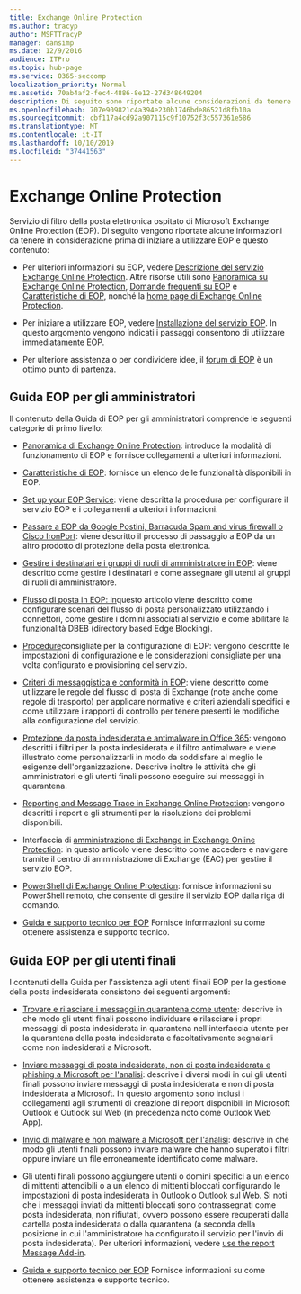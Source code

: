 ```yaml
---
title: Exchange Online Protection
ms.author: tracyp
author: MSFTTracyP
manager: dansimp
ms.date: 12/9/2016
audience: ITPro
ms.topic: hub-page
ms.service: O365-seccomp
localization_priority: Normal
ms.assetid: 70ab4af2-fec4-4886-8e12-27d348649204
description: Di seguito sono riportate alcune considerazioni da tenere presenti prima di iniziare a lavorare con EOP.
ms.openlocfilehash: 707e909821c4a394e230b1746bde86521d8fb10a
ms.sourcegitcommit: cbf117a4cd92a907115c9f10752f3c557361e586
ms.translationtype: MT
ms.contentlocale: it-IT
ms.lasthandoff: 10/10/2019
ms.locfileid: "37441563"
---
```

# <a name="exchange-online-protection"></a>Exchange Online Protection

Servizio di filtro della posta elettronica ospitato di Microsoft Exchange Online Protection (EOP). Di seguito vengono riportate alcune informazioni da tenere in considerazione prima di iniziare a utilizzare EOP e questo contenuto:

- Per ulteriori informazioni su EOP, vedere [Descrizione del servizio Exchange Online Protection](https://go.microsoft.com/fwlink/p/?LinkId=320619). Altre risorse utili sono [Panoramica su Exchange Online Protection](exchange-online-protection-overview.md), [Domande frequenti su EOP](eop-general-faq.md) e [Caratteristiche di EOP](eop-features.md), nonché la [home page di Exchange Online Protection](https://go.microsoft.com/fwlink/?LinkId=279912).

- Per iniziare a utilizzare EOP, vedere [Installazione del servizio EOP](set-up-your-eop-service.md). In questo argomento vengono indicati i passaggi consentono di utilizzare immediatamente EOP.

- Per ulteriore assistenza o per condividere idee, il [forum di EOP](https://go.microsoft.com/fwlink/?LinkId=285351) è un ottimo punto di partenza.

## <a name="eop-help-for-administrators"></a>Guida EOP per gli amministratori

Il contenuto della Guida di EOP per gli amministratori comprende le seguenti categorie di primo livello:

- [Panoramica di Exchange Online Protection](exchange-online-protection-overview.md): introduce la modalità di funzionamento di EOP e fornisce collegamenti a ulteriori informazioni.

- [Caratteristiche di EOP](eop-features.md): fornisce un elenco delle funzionalità disponibili in EOP.

- [Set up your EOP Service](set-up-your-eop-service.md): viene descritta la procedura per configurare il servizio EOP e i collegamenti a ulteriori informazioni.

- [Passare a EOP da Google Postini, Barracuda Spam and virus firewall o Cisco IronPort](switch-to-eop-from-google-postini-the-barracuda-spam-and-virus-firewall-or-cisco.md): viene descritto il processo di passaggio a EOP da un altro prodotto di protezione della posta elettronica.

- [Gestire i destinatari e i gruppi di ruoli di amministratore in EOP](manage-recipients-and-admin-role-groups-in-eop.md): viene descritto come gestire i destinatari e come assegnare gli utenti ai gruppi di ruoli di amministratore.

- [Flusso di posta in EOP: in](mail-flow-in-eop.md)questo articolo viene descritto come configurare scenari del flusso di posta personalizzato utilizzando i connettori, come gestire i domini associati al servizio e come abilitare la funzionalità DBEB (directory based Edge Blocking).

- [Procedure](best-practices-for-configuring-eop.md)consigliate per la configurazione di EOP: vengono descritte le impostazioni di configurazione e le considerazioni consigliate per una volta configurato e provisioning del servizio.

- [Criteri di messaggistica e conformità in EOP](messaging-policy-and-compliance-in-eop.md): viene descritto come utilizzare le regole del flusso di posta di Exchange (note anche come regole di trasporto) per applicare normative e criteri aziendali specifici e come utilizzare i rapporti di controllo per tenere presenti le modifiche alla configurazione del servizio.

- [Protezione da posta indesiderata e antimalware in Office 365](anti-spam-and-anti-malware-protection.md): vengono descritti i filtri per la posta indesiderata e il filtro antimalware e viene illustrato come personalizzarli in modo da soddisfare al meglio le esigenze dell'organizzazione. Descrive inoltre le attività che gli amministratori e gli utenti finali possono eseguire sui messaggi in quarantena.

- [Reporting and Message Trace in Exchange Online Protection](reporting-and-message-trace-in-exchange-online-protection.md): vengono descritti i report e gli strumenti per la risoluzione dei problemi disponibili.

- Interfaccia di [amministrazione di Exchange in Exchange Online Protection](exchange-admin-center-in-exchange-online-protection-eop.md): in questo articolo viene descritto come accedere e navigare tramite il centro di amministrazione di Exchange (EAC) per gestire il servizio EOP.

- [PowerShell di Exchange Online Protection](https://docs.microsoft.com/powershell/exchange/exchange-eop/exchange-online-protection-powershell): fornisce informazioni su PowerShell remoto, che consente di gestire il servizio EOP dalla riga di comando.

- [Guida e supporto tecnico per EOP](help-and-support-for-eop.md) Fornisce informazioni su come ottenere assistenza e supporto tecnico.

## <a name="eop-help-for-end-users"></a>Guida EOP per gli utenti finali

I contenuti della Guida per l'assistenza agli utenti finali EOP per la gestione della posta indesiderata consistono dei seguenti argomenti:

- [Trovare e rilasciare i messaggi in quarantena come utente](find-and-release-quarantined-messages-as-a-user.md): descrive in che modo gli utenti finali possono individuare e rilasciare i propri messaggi di posta indesiderata in quarantena nell'interfaccia utente per la quarantena della posta indesiderata e facoltativamente segnalarli come non indesiderati a Microsoft.

- [Inviare messaggi di posta indesiderata, non di posta indesiderata e phishing a Microsoft per l'analisi](submit-spam-non-spam-and-phishing-scam-messages-to-microsoft-for-analysis.md): descrive i diversi modi in cui gli utenti finali possono inviare messaggi di posta indesiderata e non di posta indesiderata a Microsoft. In questo argomento sono inclusi i collegamenti agli strumenti di creazione di report disponibili in Microsoft Outlook e Outlook sul Web (in precedenza noto come Outlook Web App).

- [Invio di malware e non malware a Microsoft per l'analisi](submitting-malware-and-non-malware-to-microsoft-for-analysis.md): descrive in che modo gli utenti finali possono inviare malware che hanno superato i filtri oppure inviare un file erroneamente identificato come malware.

- Gli utenti finali possono aggiungere utenti o domini specifici a un elenco di mittenti attendibili o a un elenco di mittenti bloccati configurando le impostazioni di posta indesiderata in Outlook o Outlook sul Web. Si noti che i messaggi inviati da mittenti bloccati sono contrassegnati come posta indesiderata, non rifiutati, ovvero possono essere recuperati dalla cartella posta indesiderata o dalla quarantena (a seconda della posizione in cui l'amministratore ha configurato il servizio per l'invio di posta indesiderata). Per ulteriori informazioni, vedere [use the report Message Add-in](https://support.office.com/article/addin-b5caa9f1-cdf3-4443-af8c-ff724ea719d2).

- [Guida e supporto tecnico per EOP](help-and-support-for-eop.md) Fornisce informazioni su come ottenere assistenza e supporto tecnico.
